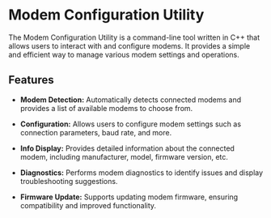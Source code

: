 # Modem Configuration Utility

The Modem Configuration Utility is a command-line tool written in C++ that allows users to interact with and configure modems. It provides a simple and efficient way to manage various modem settings and operations.

## Features

- **Modem Detection:** Automatically detects connected modems and provides a list of available modems to choose from.

- **Configuration:** Allows users to configure modem settings such as connection parameters, baud rate, and more.

- **Info Display:** Provides detailed information about the connected modem, including manufacturer, model, firmware version, etc.

- **Diagnostics:** Performs modem diagnostics to identify issues and display troubleshooting suggestions.

- **Firmware Update:** Supports updating modem firmware, ensuring compatibility and improved functionality.

